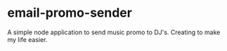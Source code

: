 # email-promo-sender
A simple node application to send music promo to DJ's. Creating to make my life easier.

